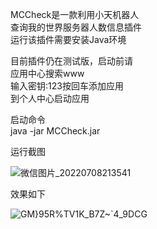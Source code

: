 MCCheck是一款利用小天机器人  
查询我的世界服务器人数信息插件  
运行该插件需要安装Java环境   

目前插件仍在测试版，启动前请  
应用中心搜索www  
输入密钥:123按回车添加应用  
到个人中心启动应用  

启动命令  
java -jar MCCheck.jar  

运行截图  

![微信图片_20220708213541](https://user-images.githubusercontent.com/69817107/178002623-6735f4c3-5d86-402e-b8e3-7c2d5730e746.png)

效果如下  

![GM}95R%TV1K_B7Z~`4_9DCG](https://user-images.githubusercontent.com/69817107/177952490-c3a23d93-fe15-409e-84d8-24ead23f0e88.png)
